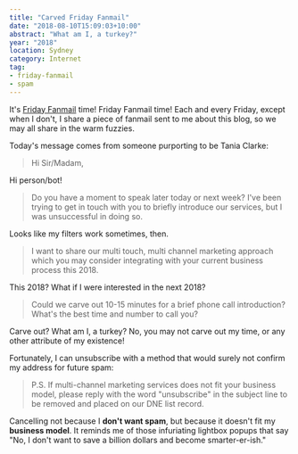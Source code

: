 ```yaml
---
title: "Carved Friday Fanmail"
date: "2018-08-10T15:09:03+10:00"
abstract: "What am I, a turkey?"
year: "2018"
location: Sydney
category: Internet
tag:
- friday-fanmail
- spam
---
```

It's [Friday Fanmail] time! Friday Fanmail time! Each and every Friday, except when I don't, I share a piece of fanmail sent to me about this blog, so we may all share in the warm fuzzies.

Today's message comes from someone purporting to be Tania Clarke:

> Hi Sir/Madam,

Hi person/bot!

> Do you have a moment to speak later today or next week? I've been trying to get in touch with you to briefly introduce our services, but I was unsuccessful in doing so.

Looks like my filters work sometimes, then.

> I want to share our multi touch, multi channel marketing approach which you may consider integrating with your current business process this 2018.

This 2018? What if I were interested in the next 2018?

> Could we carve out 10-15 minutes for a brief phone call introduction? What's the best time and number to call you?

Carve out? What am I, a turkey? No, you may not carve out my time, or any other attribute of my existence!

Fortunately, I can unsubscribe with a method that would surely not confirm my address for future spam:

> P.S. If multi-channel marketing services does not fit your business model, please reply with the word "unsubscribe" in the subject line to be removed and placed on our DNE list record.

Cancelling not because I **don't want spam**, but because it doesn't fit my **business model**. It reminds me of those infuriating lightbox popups that say "No, I don't want to save a billion dollars and become smarter-er-ish."

[Friday Fanmail]: https://rubenerd.com/tag/friday-fanmail/

